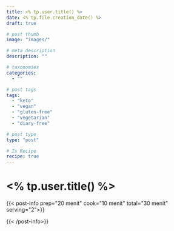 ```yaml
---
title: <% tp.user.title() %>
date: <% tp.file.creation_date() %>
draft: true

# post thumb
image: "images/"

# meta description
description: ""

# taxonomies
categories:
  - ""

# post tags
tags:
  - "keto"
  - "vegan"
  - "gluten-free"
  - "vegetarian"
  - "diary-free"

# post type
type: "post"

# Is Recipe
recipe: true
---
```


# <% tp.user.title() %>

{{< post-info prep="20 menit" cook="10 menit" total="30 menit" serving="2">}}

{{< /post-info>}}